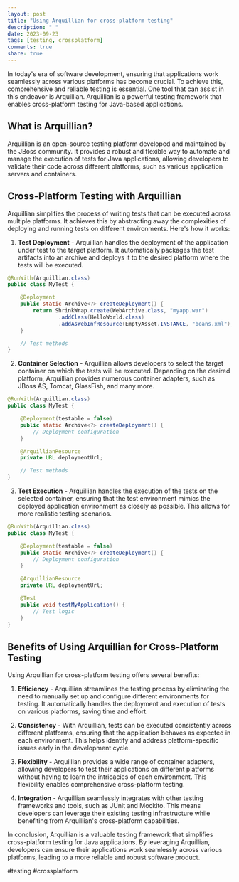 ```yaml
---
layout: post
title: "Using Arquillian for cross-platform testing"
description: " "
date: 2023-09-23
tags: [testing, crossplatform]
comments: true
share: true
---
```


In today's era of software development, ensuring that applications work seamlessly across various platforms has become crucial. To achieve this, comprehensive and reliable testing is essential. One tool that can assist in this endeavor is Arquillian. Arquillian is a powerful testing framework that enables cross-platform testing for Java-based applications.

## What is Arquillian?

Arquillian is an open-source testing platform developed and maintained by the JBoss community. It provides a robust and flexible way to automate and manage the execution of tests for Java applications, allowing developers to validate their code across different platforms, such as various application servers and containers.

## Cross-Platform Testing with Arquillian

Arquillian simplifies the process of writing tests that can be executed across multiple platforms. It achieves this by abstracting away the complexities of deploying and running tests on different environments. Here's how it works:

1. **Test Deployment** - Arquillian handles the deployment of the application under test to the target platform. It automatically packages the test artifacts into an archive and deploys it to the desired platform where the tests will be executed.

```java
@RunWith(Arquillian.class)
public class MyTest {

    @Deployment
    public static Archive<?> createDeployment() {
        return ShrinkWrap.create(WebArchive.class, "myapp.war")
                .addClass(HelloWorld.class)
                .addAsWebInfResource(EmptyAsset.INSTANCE, "beans.xml");
    }

    // Test methods
}
```

2. **Container Selection** - Arquillian allows developers to select the target container on which the tests will be executed. Depending on the desired platform, Arquillian provides numerous container adapters, such as JBoss AS, Tomcat, GlassFish, and many more.

```java
@RunWith(Arquillian.class)
public class MyTest {

    @Deployment(testable = false)
    public static Archive<?> createDeployment() {
        // Deployment configuration
    }

    @ArquillianResource
    private URL deploymentUrl;

    // Test methods
}
```

3. **Test Execution** - Arquillian handles the execution of the tests on the selected container, ensuring that the test environment mimics the deployed application environment as closely as possible. This allows for more realistic testing scenarios.

```java
@RunWith(Arquillian.class)
public class MyTest {

    @Deployment(testable = false)
    public static Archive<?> createDeployment() {
        // Deployment configuration
    }

    @ArquillianResource
    private URL deploymentUrl;

    @Test
    public void testMyApplication() {
        // Test logic
    }
}
```

## Benefits of Using Arquillian for Cross-Platform Testing

Using Arquillian for cross-platform testing offers several benefits:

1. **Efficiency** - Arquillian streamlines the testing process by eliminating the need to manually set up and configure different environments for testing. It automatically handles the deployment and execution of tests on various platforms, saving time and effort.

2. **Consistency** - With Arquillian, tests can be executed consistently across different platforms, ensuring that the application behaves as expected in each environment. This helps identify and address platform-specific issues early in the development cycle.

3. **Flexibility** - Arquillian provides a wide range of container adapters, allowing developers to test their applications on different platforms without having to learn the intricacies of each environment. This flexibility enables comprehensive cross-platform testing.

4. **Integration** - Arquillian seamlessly integrates with other testing frameworks and tools, such as JUnit and Mockito. This means developers can leverage their existing testing infrastructure while benefiting from Arquillian's cross-platform capabilities.

In conclusion, Arquillian is a valuable testing framework that simplifies cross-platform testing for Java applications. By leveraging Arquillian, developers can ensure their applications work seamlessly across various platforms, leading to a more reliable and robust software product.

#testing #crossplatform